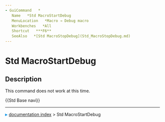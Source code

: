 ```yaml
---
- GuiCommand   *
   Name   *Std MacroStartDebug
   MenuLocation   *Macro → Debug macro
   Workbenches   *All
   Shortcut   ***F6**
   SeeAlso   *[Std MacroStopDebug](Std_MacroStopDebug.md)
---
```


# Std MacroStartDebug

## Description

This command does not work at this time.




 {{Std Base navi}}



---
![](images/Right_arrow.png) [documentation index](../README.md) > Std MacroStartDebug
